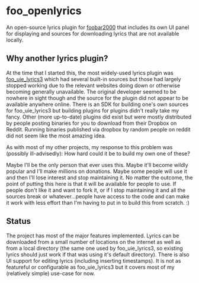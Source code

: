 # foo_openlyrics

An open-source lyrics plugin for [foobar2000](https://www.foobar2000.org/) that includes its own UI panel for displaying and sources for downloading lyrics that are not available locally.

## Why another lyrics plugin?
At the time that I started this, the most widely-used lyrics plugin was [foo_uie_lyrics3](https://www.foobar2000.org/components/view/foo_uie_lyrics3) which had several built-in sources but those had largely stopped working due to the relevant websites doing down or otherwise becoming generally unavailable. The original developer seemed to be nowhere in sight though and the source for the plugin did not appear to be available anywhere online. There is an SDK for building one's own sources for foo_uie_lyrics3 but building plugins for plugins didn't really take my fancy. Other (more up-to-date) plugins did exist but were mostly distributed by people posting binaries for you to download from their Dropbox on Reddit. Running binaries published via dropbox by random people on reddit did not seem like the most amazing idea.

As with most of my other projects, my response to this problem was (possibly ill-advisedly): How hard could it be to build my own one of these?

Maybe I'll be the only person that ever uses this. Maybe it'll become wildly popular and I'll make millions on donations. Maybe some people will use it and then I'll lose interest and stop maintaining it. No matter the outcome, the point of putting this here is that it will be available for people to use. If people don't like it and want to fork it, or if I stop maintaining it and all the sources break or whatever...people have access to the code and can make it work with less effort than I'm having to put in to build this from scratch. :)

## Status
The project has most of the major features implemented. Lyrics can be downloaded from a small number of locations on the internet as well as from a local directory (the same one used by foo_uie_lyrics3, so existing lyrics should just work if that was using it's default directory). There is also UI support for editing lyrics (including inserting timestamps). It is not as featureful or configurable as foo_uie_lyrics3 but it covers most of my (relatively simple) use-case for now.
